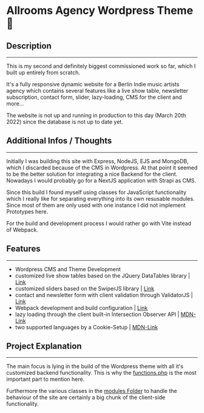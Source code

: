 # Allrooms Agency Wordpress Theme :musical_note:

## Description

---

This is my second and definitely biggest commissioned work so far, which I built up entirely from scratch.

It's a fully responsive dynamic website for a Berlin Indie music artists agency which contains several features like a live show table, newsletter subscription, contact form, slider, lazy-loading, CMS for the client and more...

The website is not up and running in production to this day (March 20th 2022) since the database is not up to date yet.

## Additional Infos / Thoughts

---

Initially I was building this site with Express, NodeJS, EJS and MongoDB, which I discarded because of the CMS in Wordpress. At that point it seemed to be the better solution for integrating a nice Backend for the client. Nowadays I would probably go for a NextJS application with Strapi as CMS.

Since this build I found myself using classes for JavaScript functionality which I really like for separating everything into its own resusable modules. Since most of them are only used with one instance I did not implement Prototypes here.

For the build and development process I would rather go with Vite instead of Webpack.

## Features

---

-   Wordpress CMS and Theme Development
-   customized live show tables based on the JQuery DataTables library | [Link](https://datatables.net/)
-   customized sliders based on the SwiperJS library | [Link](https://swiperjs.com/)
-   contact and newsletter form with client validation through ValidatorJS | [Link](https://www.npmjs.com/package/validatorjs)
-   Webpack development and build configuration | [Link](https://webpack.js.org/)
-   lazy loading through the client built-in Intersection Observer API | [MDN-Link](https://developer.mozilla.org/en-US/docs/Web/API/Intersection_Observer_API)
-   two supported languages by a Cookie-Setup | [MDN-Link](https://developer.mozilla.org/en-US/docs/Web/API/Document/cookie)

## Project Explanation

---

The main focus is lying in the build of the Wordpress theme with all it's customized backend functionality. This is why the [functions.php](/wp-content/themes/allrooms-theme/functions.php) is the most important part to mention here.

Furthermore the various classes in the [modules Folder](/wp-content/themes/allrooms-theme/src/js/modules/) to handle the behaviour of the site are certainly a big chunk of the client-side functionality.
